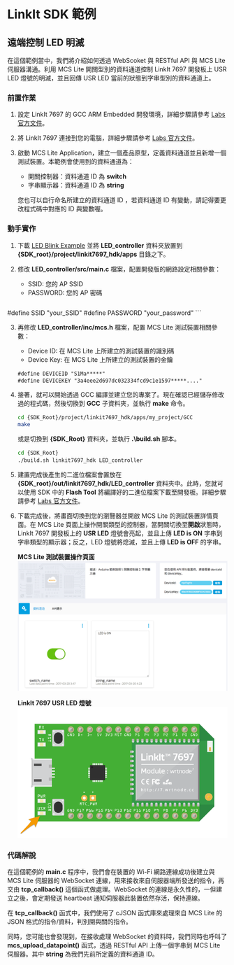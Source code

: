 # LinkIt SDK 範例
## 遠端控制 LED 明滅

在這個範例當中，我們將介紹如何透過 WebScoket 與 RESTful API 與 MCS Lite 伺服器溝通。利用 MCS Lite 開關型別的資料通道控制 LinkIt 7697 開發板上 USR LED 燈號的明滅，並且回傳 USR LED 當前的狀態到字串型別的資料通道上。

### 前置作業

1. 設定 LinkIt 7697 的 GCC ARM Embedded 開發環境，詳細步驟請參考 [Labs 官方文件](https://docs.labs.mediatek.com/resource/mt7687-mt7697/zh_tw/get-started/gcc-arm-embedded-command-line-tools-free)。
2. 將 LinkIt 7697 連接到您的電腦，詳細步驟請參考 [Labs 官方文件](https://docs.labs.mediatek.com/resource/mt7687-mt7697/zh_tw/get-started/gcc-arm-embedded-command-line-tools-free/connect-to-the-serial-port)。
3. 啟動 MCS Lite Application，建立一個產品原型，定義資料通道並且新增一個測試裝置。本範例會使用到的資料通道為：

	* 開關控制器：資料通道 ID 為 **switch**
	* 字串顯示器：資料通道 ID 為 **string**

	您也可以自行命名所建立的資料通道 ID ，若資料通道 ID 有變動，請記得要更改程式碼中對應的 ID 與變數喔。

### 動手實作

1. 下載 [LED Blink Example](https://github.com/Mediatek-Cloud/mcs-lite-example/tree/master/GCC/LED_controller) 並將 **LED\_controller** 資料夾放置到 **{SDK\_root}/project/linkit7697\_hdk/apps** 目錄之下。
2. 修改 **LED\_controller/src/main.c** 檔案，配置開發版的網路設定相關參數：
	* SSID: 您的 AP SSID
	* PASSWORD: 您的 AP 密碼
		
	```arduino
#define SSID "your_SSID"
#define PASSWORD "your_password"
	```

3. 再修改 **LED_controller/inc/mcs.h** 檔案，配置 MCS Lite 測試裝置相關參數：
	* Device ID: 在 MCS Lite 上所建立的測試裝置的識別碼
	* Device Key: 在 MCS Lite 上所建立的測試裝置的金鑰
	
	```arduino
	#define DEVICEID "S1Ma*****"
	#define DEVICEKEY "3a4eee2d697dc032334fcd9c1e1597*****...."
	```

3. 接著，就可以開始透過 GCC 編譯並建立您的專案了。現在確認已經儲存修改過的程式碼，然後切換到 **GCC** 子資料夾，並執行 **make** 命令。
	
	```bash
	cd {SDK_Root}/project/linkit7697_hdk/apps/my_project/GCC
	make
	```
	或是切換到 **{SDK\_Root}** 資料夾，並執行 **.\\build.sh** 腳本。
	
	```bash
	cd {SDK_Root}
	./build.sh linkit7697_hdk LED_controller
	```
	
4. 建置完成後產生的二進位檔案會置放在 **{SDK\_root}/out/linkit7697\_hdk/LED_controller** 資料夾中。此時，您就可以使用 SDK 中的 **Flash Tool** 將編譯好的二進位檔案下載至開發板。詳細步驟請參考 [Labs 官方文件](https://docs.labs.mediatek.com/resource/mt7687-mt7697/zh_tw/get-started/gcc-arm-embedded-command-line-tools-free/download-a-pre-built-binary-example)。

5. 下載完成後，將畫面切換到您的瀏覽器並開啟 MCS Lite 的測試裝置詳情頁面。在 MCS Lite 頁面上操作開關類型的控制器，當開關切換至**開啟**狀態時， LinkIt 7697 開發板上的 **USR LED** 燈號會亮起，並且上傳 **LED is ON** 字串到字串類型的顯示器；反之，LED 燈號將熄滅，並且上傳 **LED is OFF** 的字串。

	**MCS Lite 測試裝置操作頁面** ![Arduino IDE](../assets/MCS_device.png)
	
	**LinkIt 7697 USR LED 燈號** ![Arduino IDE](../assets/7697_LED.png)
	
	
### 代碼解說
在這個範例的 **main.c** 程序中，我們會在裝置的 Wi-Fi 網路連線成功後建立與 MCS Lite 伺服器的 WebSocket 連線，用來接收來自伺服器端所發送的指令，再交由 **tcp\_callback()** 這個函式做處理。WebSocket 的連線是永久性的，一但建立之後，會定期發送 heartbeat 通知伺服器此裝置依然存活，保持連線。


在 **tcp\_callback()** 函式中，我們使用了 cJSON 函式庫來處理來自 MCS Lite 的 JSON 格式的指令/資料，判別開與關的指令。

同時，您可能也會發現到，在接收處理 WebSocket 的資料時，我們同時也呼叫了 **mcs\_upload\_datapoint()** 函式，透過 RESTful API 上傳一個字串到 MCS Lite 伺服器。其中 **string** 為我們先前所定義的資料通道 ID。
